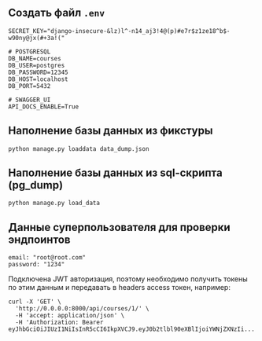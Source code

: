 ## Создать файл ```.env```

    SECRET_KEY="django-insecure-&lz)l^-n14_aj3!4@(p)#e7r$z1ze18^b$-w90ny@jx(#+3a!("

    # POSTGRESQL
    DB_NAME=courses
    DB_USER=postgres
    DB_PASSWORD=12345
    DB_HOST=localhost
    DB_PORT=5432
    
    # SWAGGER_UI
    API_DOCS_ENABLE=True

## Наполнение базы данных из фикстуры

    python manage.py loaddata data_dump.json

## Наполнение базы данных из sql-скрипта (pg_dump)

    python manage.py load_data

## Данные суперпользователя для проверки эндпоинтов

    email: "root@root.com"
    password: "1234"

Подключена JWT авторизация, поэтому необходимо получить токены по этим данным и передавать в headers access токен, например:

    curl -X 'GET' \
      'http://0.0.0.0:8000/api/courses/1/' \
      -H 'accept: application/json' \
      -H 'Authorization: Bearer eyJhbGciOiJIUzI1NiIsInR5cCI6IkpXVCJ9.eyJ0b2tlbl90eXBlIjoiYWNjZXNzIi...'